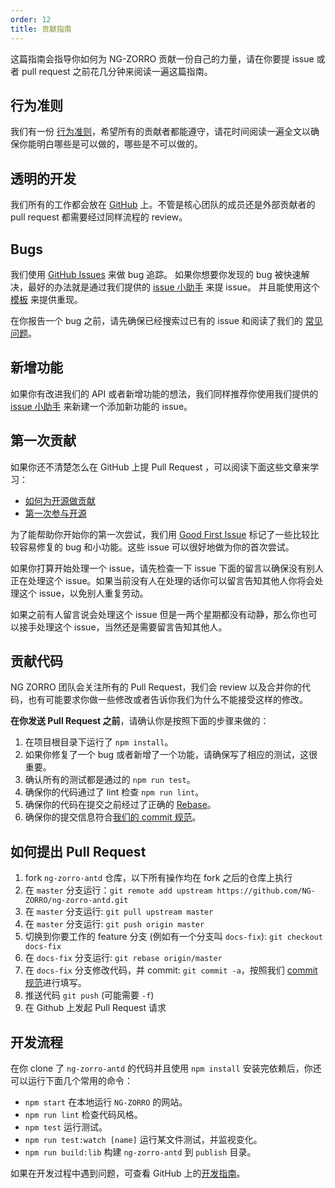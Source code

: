 ```yaml
---
order: 12
title: 贡献指南
---
```


这篇指南会指导你如何为 NG-ZORRO 贡献一份自己的力量，请在你要提 issue 或者 pull request 之前花几分钟来阅读一遍这篇指南。

## 行为准则

我们有一份 [行为准则](https://github.com/NG-ZORRO/ng-zorro-antd/blob/master/CODE_OF_CONDUCT.md)，希望所有的贡献者都能遵守，请花时间阅读一遍全文以确保你能明白哪些是可以做的，哪些是不可以做的。

## 透明的开发

我们所有的工作都会放在 [GitHub](https://github.com/NG-ZORRO/ng-zorro-antd) 上。不管是核心团队的成员还是外部贡献者的 pull request 都需要经过同样流程的 review。

## Bugs

我们使用 [GitHub Issues](https://github.com/NG-ZORRO/ng-zorro-antd/issues) 来做 bug 追踪。 如果你想要你发现的 bug 被快速解决，最好的办法就是通过我们提供的 [issue 小助手](https://ng.ant.design/issue-helper/#/zh) 来提 issue。 并且能使用这个 [模板](https://stackblitz.com/edit/ng-zorro-antd-ivy) 来提供重现。

在你报告一个 bug 之前，请先确保已经搜索过已有的 issue 和阅读了我们的 [常见问题](docs/faq/zh)。

## 新增功能

如果你有改进我们的 API 或者新增功能的想法，我们同样推荐你使用我们提供的 [issue 小助手](https://ng.ant.design/issue-helper/#/zh) 来新建一个添加新功能的 issue。

## 第一次贡献

如果你还不清楚怎么在 GitHub 上提 Pull Request ，可以阅读下面这些文章来学习：

- [如何为开源做贡献](https://opensource.guide/zh-cn/how-to-contribute/)
- [第一次参与开源](https://github.com/firstcontributions/first-contributions/blob/master/translations/README.chs.md)

为了能帮助你开始你的第一次尝试，我们用 [Good First Issue](https://github.com/NG-ZORRO/ng-zorro-antd/labels/good%20first%20issue) 标记了一些比较比较容易修复的 bug 和小功能。这些 issue 可以很好地做为你的首次尝试。

如果你打算开始处理一个 issue，请先检查一下 issue 下面的留言以确保没有别人正在处理这个 issue。如果当前没有人在处理的话你可以留言告知其他人你将会处理这个 issue，以免别人重复劳动。

如果之前有人留言说会处理这个 issue 但是一两个星期都没有动静，那么你也可以接手处理这个 issue，当然还是需要留言告知其他人。

## 贡献代码

NG ZORRO 团队会关注所有的 Pull Request，我们会 review 以及合并你的代码，也有可能要求你做一些修改或者告诉你我们为什么不能接受这样的修改。

**在你发送 Pull Request 之前**，请确认你是按照下面的步骤来做的：

1. 在项目根目录下运行了 `npm install`。
2. 如果你修复了一个 bug 或者新增了一个功能，请确保写了相应的测试，这很重要。
3. 确认所有的测试都是通过的 `npm run test`。
4. 确保你的代码通过了 lint 检查 `npm run lint`。
5. 确保你的代码在提交之前经过了正确的 [Rebase](https://www.digitalocean.com/community/tutorials/how-to-rebase-and-update-a-pull-request)。
6. 确保你的提交信息符合[我们的 commit 规范](https://github.com/NG-ZORRO/ng-zorro-antd/blob/master/CONTRIBUTING.md#-commit-message-guidelines)。

## 如何提出 Pull Request

1. fork `ng-zorro-antd` 仓库，以下所有操作均在 fork 之后的仓库上执行
2. 在 `master` 分支运行：`git remote add upstream https://github.com/NG-ZORRO/ng-zorro-antd.git`
3. 在 `master` 分支运行: `git pull upstream master`
4. 在 `master` 分支运行: `git push origin master`
5. 切换到你要工作的 feature 分支 (例如有一个分支叫 `docs-fix`): `git checkout docs-fix`
6. 在 `docs-fix` 分支运行: `git rebase origin/master`
7. 在 `docs-fix` 分支修改代码，并 commit: `git commit -a`，按照我们 [commit 规范](https://github.com/NG-ZORRO/ng-zorro-antd/blob/master/CONTRIBUTING.md#-commit-message-guidelines)进行填写。
8. 推送代码 `git push` (可能需要 `-f`)
9. 在 Github 上发起 Pull Request 请求

## 开发流程

在你 clone 了 `ng-zorro-antd` 的代码并且使用 `npm install` 安装完依赖后，你还可以运行下面几个常用的命令：

- `npm start` 在本地运行 `NG-ZORRO` 的网站。
- `npm run lint` 检查代码风格。
- `npm test` 运行测试。
- `npm run test:watch [name]` 运行某文件测试，并监视变化。
- `npm run build:lib` 构建 `ng-zorro-antd` 到 `publish` 目录。

如果在开发过程中遇到问题，可查看 GitHub 上的[开发指南](https://github.com/NG-ZORRO/ng-zorro-antd/wiki/%E5%BC%80%E5%8F%91%E6%8C%87%E5%8D%97)。
